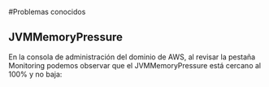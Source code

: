 #Problemas conocidos
## JVMMemoryPressure
En la consola de administración del dominio de AWS, al revisar la pestaña Monitoring podemos observar que el JVMMemoryPressure está cercano al 100% y no baja:
